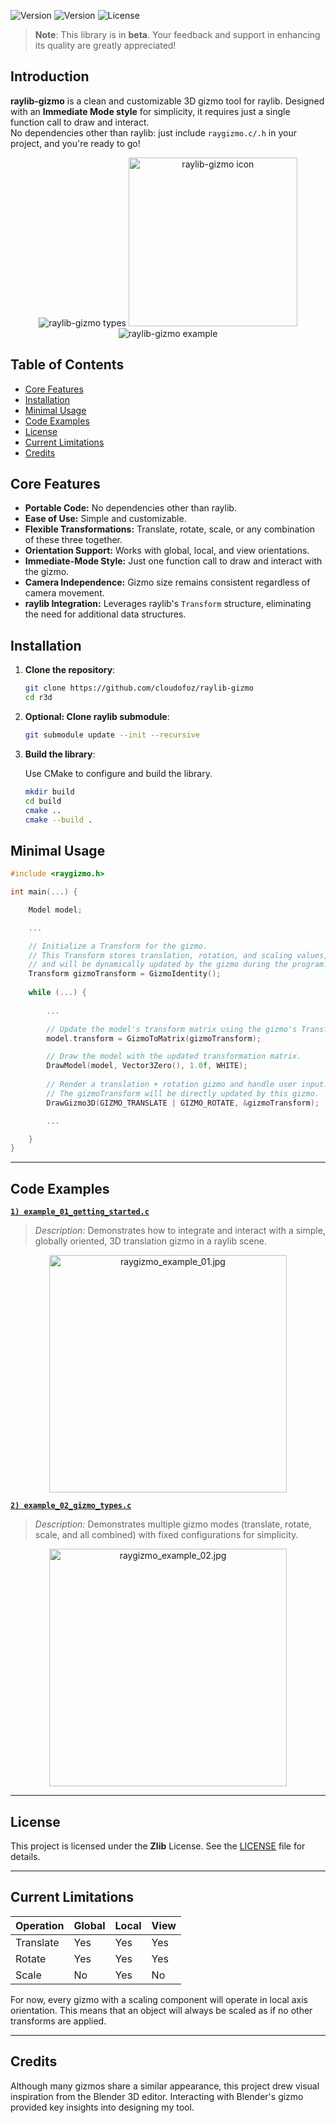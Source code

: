 ![Version](https://img.shields.io/badge/raylib--gizmo-v0.1beta-informational) ![Version](https://img.shields.io/badge/raylib-v5.5-informational)  ![License](https://img.shields.io/github/license/cloudofoz/raylib-gizmo?refresh=1)

> **Note**: This library is in **beta**. Your feedback and support in enhancing its quality are greatly appreciated!

## Introduction

**raylib-gizmo** is a clean and customizable 3D gizmo tool for raylib. Designed with an **Immediate Mode style** for simplicity, it requires just a single function call to draw and interact.  
No dependencies other than raylib: just include `raygizmo.c/.h` in your project, and you're ready to go!

<p align="center">
  <img src="res/raylib-gizmo-types.gif" alt="raylib-gizmo types">
  <img src="res/raygizmo_icon.svg" alt="raylib-gizmo icon" width="270" height="270">
  <img src="res/raylib-gizmo.gif" alt="raylib-gizmo example">
</p>

## Table of Contents

- [Core Features](#core-features)
- [Installation](#installation)
- [Minimal Usage](#minimal-usage)
- [Code Examples](#code-examples)
- [License](#license)
- [Current Limitations](#current-limitations)
- [Credits](#credits)

## Core Features

- **Portable Code:** No dependencies other than raylib.
- **Ease of Use:** Simple and customizable.
- **Flexible Transformations:** Translate, rotate, scale, or any combination of these three together.
- **Orientation Support:** Works with global, local, and view orientations.
- **Immediate-Mode Style:** Just one function call to draw and interact with the gizmo.
- **Camera Independence:** Gizmo size remains consistent regardless of camera movement.
- **raylib Integration:** Leverages raylib's `Transform` structure, eliminating the need for additional data structures.

## Installation

1. **Clone the repository**:

   ```bash
   git clone https://github.com/cloudofoz/raylib-gizmo
   cd r3d
   ```

2. **Optional: Clone raylib submodule**:

   ```bash
   git submodule update --init --recursive
   ```

3. **Build the library**:

   Use CMake to configure and build the library.

   ```bash
   mkdir build
   cd build
   cmake ..
   cmake --build .
   ```


## Minimal Usage

```c
#include <raygizmo.h>

int main(...) {

    Model model;

    ...

    // Initialize a Transform for the gizmo.
    // This Transform stores translation, rotation, and scaling values,
    // and will be dynamically updated by the gizmo during the program.
    Transform gizmoTransform = GizmoIdentity();
  
    while (...) {
    
        ...

        // Update the model's transform matrix using the gizmo's Transform.
        model.transform = GizmoToMatrix(gizmoTransform);

        // Draw the model with the updated transformation matrix.
        DrawModel(model, Vector3Zero(), 1.0f, WHITE);
    
        // Render a translation + rotation gizmo and handle user input.
        // The gizmoTransform will be directly updated by this gizmo.
        DrawGizmo3D(GIZMO_TRANSLATE | GIZMO_ROTATE, &gizmoTransform);

        ...

    }
}

```

---

## Code Examples

**[`1) example_01_getting_started.c`](https://github.com/cloudofoz/raylib-gizmo/blob/main/examples/gizmo/example_01_getting_started.c)**  
> *Description:* Demonstrates how to integrate and interact with a simple, globally oriented, 3D translation gizmo in a raylib scene.
   <p align="center">
    <img src="res/raygizmo_example_01.jpg" alt="raygizmo_example_01.jpg" width="380">
   </p>

**[`2) example_02_gizmo_types.c`](https://github.com/cloudofoz/raylib-gizmo/blob/main/examples/gizmo/example_02_gizmo_types.c)**  
> *Description:* Demonstrates multiple gizmo modes (translate, rotate, scale, and all combined) with fixed configurations for simplicity.
   <p align="center">
    <img src="res/raygizmo_example_02.jpg" alt="raygizmo_example_02.jpg" width="380">
   </p>
   
---

## License

This project is licensed under the **Zlib** License. See the [LICENSE](LICENSE.md) file for details.

---

## Current Limitations

| Operation  | Global | Local | View  |
|------------|--------|-------|-------|
| Translate  | Yes    | Yes   | Yes   |
| Rotate     | Yes    | Yes   | Yes   |
| Scale      | No     | Yes   | No    |

For now, every gizmo with a scaling component will operate in local axis orientation. This means that an object will always be scaled as if no other transforms are applied.

---

## Credits

Although many gizmos share a similar appearance, this project drew visual inspiration from the Blender 3D editor. Interacting with Blender's gizmo provided key insights into designing my tool.
